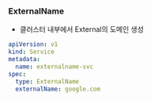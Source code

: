 ### ExternalName

- 클러스터 내부에서 External의 도메인 생성

```yaml
apiVersion: v1
kind: Service
metadata:
  name: externalname-svc
spec:
  type: ExternalName
  externalName: google.com
```